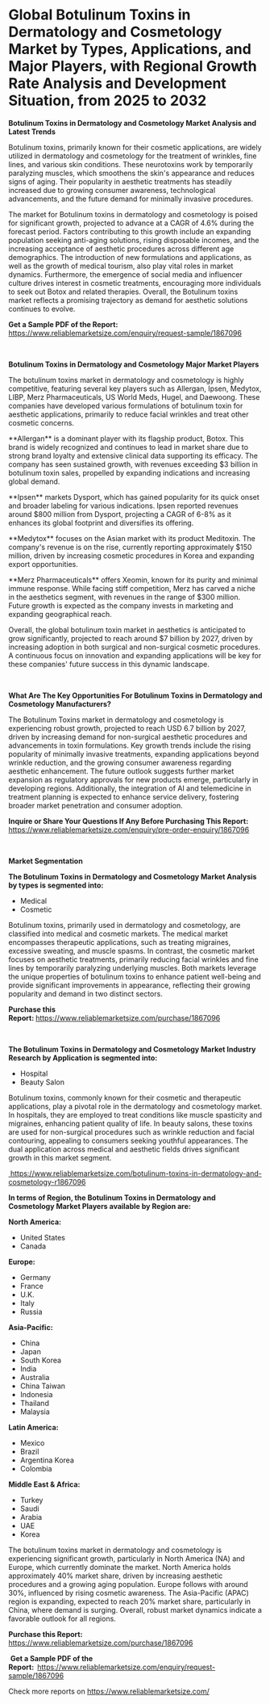 <p><h1>Global Botulinum Toxins in Dermatology and Cosmetology Market by Types, Applications, and Major Players, with Regional Growth Rate Analysis and Development Situation, from 2025 to 2032</h1></p><p><strong>Botulinum Toxins in Dermatology and Cosmetology Market Analysis and Latest Trends</strong></p>
<p><p>Botulinum toxins, primarily known for their cosmetic applications, are widely utilized in dermatology and cosmetology for the treatment of wrinkles, fine lines, and various skin conditions. These neurotoxins work by temporarily paralyzing muscles, which smoothens the skin's appearance and reduces signs of aging. Their popularity in aesthetic treatments has steadily increased due to growing consumer awareness, technological advancements, and the future demand for minimally invasive procedures.</p><p>The market for Botulinum toxins in dermatology and cosmetology is poised for significant growth, projected to advance at a CAGR of 4.6% during the forecast period. Factors contributing to this growth include an expanding population seeking anti-aging solutions, rising disposable incomes, and the increasing acceptance of aesthetic procedures across different age demographics. The introduction of new formulations and applications, as well as the growth of medical tourism, also play vital roles in market dynamics. Furthermore, the emergence of social media and influencer culture drives interest in cosmetic treatments, encouraging more individuals to seek out Botox and related therapies. Overall, the Botulinum toxins market reflects a promising trajectory as demand for aesthetic solutions continues to evolve.</p></p>
<p><strong>Get a Sample PDF of the Report:&nbsp;</strong> <a href="https://www.reliablemarketsize.com/enquiry/request-sample/1867096?utm_campaign=1197&utm_medium=2&utm_source=Github&utm_content=ia&utm_term=09032025&utm_id=botulinum-toxins-in-dermatology-and-cosmetology">https://www.reliablemarketsize.com/enquiry/request-sample/1867096</a></p>
<p>&nbsp;</p>
<p><strong>Botulinum Toxins in Dermatology and Cosmetology Major Market Players</strong></p>
<p><p>The botulinum toxins market in dermatology and cosmetology is highly competitive, featuring several key players such as Allergan, Ipsen, Medytox, LIBP, Merz Pharmaceuticals, US World Meds, Hugel, and Daewoong. These companies have developed various formulations of botulinum toxin for aesthetic applications, primarily to reduce facial wrinkles and treat other cosmetic concerns.</p><p>**Allergan** is a dominant player with its flagship product, Botox. This brand is widely recognized and continues to lead in market share due to strong brand loyalty and extensive clinical data supporting its efficacy. The company has seen sustained growth, with revenues exceeding $3 billion in botulinum toxin sales, propelled by expanding indications and increasing global demand.</p><p>**Ipsen** markets Dysport, which has gained popularity for its quick onset and broader labeling for various indications. Ipsen reported revenues around $800 million from Dysport, projecting a CAGR of 6-8% as it enhances its global footprint and diversifies its offering.</p><p>**Medytox** focuses on the Asian market with its product Meditoxin. The company's revenue is on the rise, currently reporting approximately $150 million, driven by increasing cosmetic procedures in Korea and expanding export opportunities.</p><p>**Merz Pharmaceuticals** offers Xeomin, known for its purity and minimal immune response. While facing stiff competition, Merz has carved a niche in the aesthetics segment, with revenues in the range of $300 million. Future growth is expected as the company invests in marketing and expanding geographical reach.</p><p>Overall, the global botulinum toxin market in aesthetics is anticipated to grow significantly, projected to reach around $7 billion by 2027, driven by increasing adoption in both surgical and non-surgical cosmetic procedures. A continuous focus on innovation and expanding applications will be key for these companies' future success in this dynamic landscape.</p></p>
<p>&nbsp;</p>
<p><strong>What Are The Key Opportunities For Botulinum Toxins in Dermatology and Cosmetology Manufacturers?</strong></p>
<p><p>The Botulinum Toxins market in dermatology and cosmetology is experiencing robust growth, projected to reach USD 6.7 billion by 2027, driven by increasing demand for non-surgical aesthetic procedures and advancements in toxin formulations. Key growth trends include the rising popularity of minimally invasive treatments, expanding applications beyond wrinkle reduction, and the growing consumer awareness regarding aesthetic enhancement. The future outlook suggests further market expansion as regulatory approvals for new products emerge, particularly in developing regions. Additionally, the integration of AI and telemedicine in treatment planning is expected to enhance service delivery, fostering broader market penetration and consumer adoption.</p></p>
<p><strong>Inquire or Share Your Questions If Any Before Purchasing This Report:</strong> <a href="https://www.reliablemarketsize.com/enquiry/pre-order-enquiry/1867096?utm_campaign=1197&utm_medium=2&utm_source=Github&utm_content=ia&utm_term=09032025&utm_id=botulinum-toxins-in-dermatology-and-cosmetology">https://www.reliablemarketsize.com/enquiry/pre-order-enquiry/1867096</a></p>
<p>&nbsp;</p>
<p><strong>Market Segmentation</strong></p>
<p><strong>The Botulinum Toxins in Dermatology and Cosmetology Market Analysis by types is segmented into:</strong></p>
<p><ul><li>Medical</li><li>Cosmetic</li></ul></p>
<p><p>Botulinum toxins, primarily used in dermatology and cosmetology, are classified into medical and cosmetic markets. The medical market encompasses therapeutic applications, such as treating migraines, excessive sweating, and muscle spasms. In contrast, the cosmetic market focuses on aesthetic treatments, primarily reducing facial wrinkles and fine lines by temporarily paralyzing underlying muscles. Both markets leverage the unique properties of botulinum toxins to enhance patient well-being and provide significant improvements in appearance, reflecting their growing popularity and demand in two distinct sectors.</p></p>
<p><strong>Purchase this Report:&nbsp;</strong><a href="https://www.reliablemarketsize.com/purchase/1867096?utm_campaign=1197&utm_medium=2&utm_source=Github&utm_content=ia&utm_term=09032025&utm_id=botulinum-toxins-in-dermatology-and-cosmetology">https://www.reliablemarketsize.com/purchase/1867096</a></p>
<p>&nbsp;</p>
<p><strong>The Botulinum Toxins in Dermatology and Cosmetology Market Industry Research by Application is segmented into:</strong></p>
<p><ul><li>Hospital</li><li>Beauty Salon</li></ul></p>
<p><p>Botulinum toxins, commonly known for their cosmetic and therapeutic applications, play a pivotal role in the dermatology and cosmetology market. In hospitals, they are employed to treat conditions like muscle spasticity and migraines, enhancing patient quality of life. In beauty salons, these toxins are used for non-surgical procedures such as wrinkle reduction and facial contouring, appealing to consumers seeking youthful appearances. The dual application across medical and aesthetic fields drives significant growth in this market segment.</p></p>
<p><a href="https://www.reliablemarketsize.com/botulinum-toxins-in-dermatology-and-cosmetology-r1867096?utm_campaign=1197&utm_medium=2&utm_source=Github&utm_content=ia&utm_term=09032025&utm_id=botulinum-toxins-in-dermatology-and-cosmetology">&nbsp;https://www.reliablemarketsize.com/botulinum-toxins-in-dermatology-and-cosmetology-r1867096</a></p>
<p><strong>In terms of Region, the Botulinum Toxins in Dermatology and Cosmetology Market Players available by Region are:</strong></p>
<p>
    <p> <strong> North America: </strong>
        <ul>
            <li>United States</li>
            <li>Canada</li>
        </ul>
        </p> 
    <p> <strong> Europe: </strong>
        <ul>
            <li>Germany</li>
            <li>France</li>
            <li>U.K.</li>
            <li>Italy</li>
            <li>Russia</li>
        </ul>
        </p> 
    <p> <strong> Asia-Pacific: </strong>
        <ul>
            <li>China</li>
            <li>Japan</li>
            <li>South Korea</li>
            <li>India</li>
            <li>Australia</li>
            <li>China Taiwan</li>
            <li>Indonesia</li>
            <li>Thailand</li>
            <li>Malaysia</li>
        </ul>
        </p> 
    <p> <strong> Latin America: </strong>
        <ul>
            <li>Mexico</li>
            <li>Brazil</li>
            <li>Argentina Korea</li>
            <li>Colombia</li>
        </ul>
        </p> 
    <p> <strong> Middle East & Africa: </strong>
        <ul>
            <li>Turkey</li>
            <li>Saudi</li>
            <li>Arabia</li>
            <li>UAE</li>
            <li>Korea</li>
        </ul>
    </p>
    </p>
<p><p>The botulinum toxins market in dermatology and cosmetology is experiencing significant growth, particularly in North America (NA) and Europe, which currently dominate the market. North America holds approximately 40% market share, driven by increasing aesthetic procedures and a growing aging population. Europe follows with around 30%, influenced by rising cosmetic awareness. The Asia-Pacific (APAC) region is expanding, expected to reach 20% market share, particularly in China, where demand is surging. Overall, robust market dynamics indicate a favorable outlook for all regions.</p></p>
<p><strong>Purchase this Report: </strong><a href="https://www.reliablemarketsize.com/purchase/1867096?utm_campaign=1197&utm_medium=2&utm_source=Github&utm_content=ia&utm_term=09032025&utm_id=botulinum-toxins-in-dermatology-and-cosmetology">https://www.reliablemarketsize.com/purchase/1867096</a></p>
<p>&nbsp;<strong>Get a Sample PDF of the Report:&nbsp;&nbsp;</strong><a href="https://www.reliablemarketsize.com/enquiry/request-sample/1867096?utm_campaign=1197&utm_medium=2&utm_source=Github&utm_content=ia&utm_term=09032025&utm_id=botulinum-toxins-in-dermatology-and-cosmetology">https://www.reliablemarketsize.com/enquiry/request-sample/1867096</a></p>
<p><strong></strong></p>
<p>Check more reports on <a href="https://www.reliablemarketsize.com/?utm_campaign=1197&utm_medium=2&utm_source=Github&utm_content=ia&utm_term=09032025&utm_id=botulinum-toxins-in-dermatology-and-cosmetology">https://www.reliablemarketsize.com/</a></p>